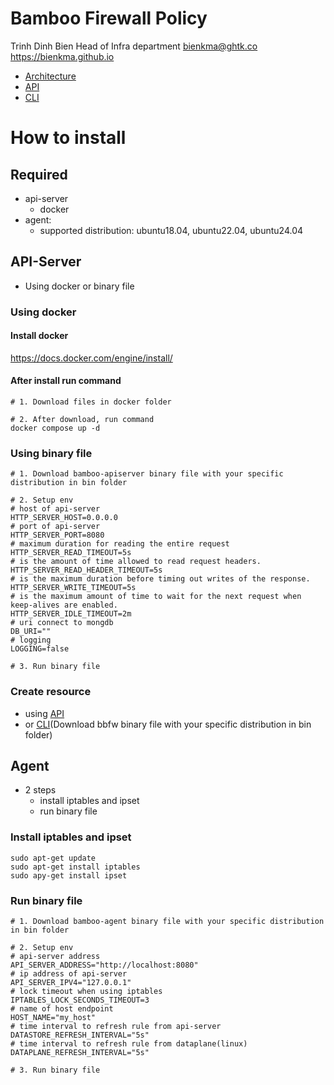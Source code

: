 # Bamboo Firewall Policy

Trinh Dinh Bien
Head of Infra department
bienkma@ghtk.co
https://bienkma.github.io

- [Architecture](./architecture.md)
- [API](./api.md)
- [CLI](./cli.md)

# How to install

## Required
- api-server
  - docker
- agent:
  - supported distribution: ubuntu18.04, ubuntu22.04, ubuntu24.04

## API-Server

- Using docker or binary file

### Using docker

#### Install docker
https://docs.docker.com/engine/install/

#### After install run command
```shell
# 1. Download files in docker folder

# 2. After download, run command
docker compose up -d
```

### Using binary file
```shell
# 1. Download bamboo-apiserver binary file with your specific distribution in bin folder

# 2. Setup env
# host of api-server
HTTP_SERVER_HOST=0.0.0.0
# port of api-server
HTTP_SERVER_PORT=8080
# maximum duration for reading the entire request
HTTP_SERVER_READ_TIMEOUT=5s
# is the amount of time allowed to read request headers.
HTTP_SERVER_READ_HEADER_TIMEOUT=5s
# is the maximum duration before timing out writes of the response.
HTTP_SERVER_WRITE_TIMEOUT=5s
# is the maximum amount of time to wait for the next request when keep-alives are enabled.
HTTP_SERVER_IDLE_TIMEOUT=2m
# uri connect to mongdb
DB_URI=""
# logging
LOGGING=false

# 3. Run binary file
```

### Create resource
- using [API](./api.md)
- or [CLI](./cli.md)(Download bbfw binary file with your specific distribution in bin folder)

## Agent

- 2 steps
  - install iptables and ipset
  - run binary file

### Install iptables and ipset

```shell
sudo apt-get update
sudo apt-get install iptables
sudo apy-get install ipset
```

### Run binary file
```shell
# 1. Download bamboo-agent binary file with your specific distribution in bin folder

# 2. Setup env
# api-server address
API_SERVER_ADDRESS="http://localhost:8080"
# ip address of api-server
API_SERVER_IPV4="127.0.0.1"
# lock timeout when using iptables
IPTABLES_LOCK_SECONDS_TIMEOUT=3
# name of host endpoint
HOST_NAME="my_host"
# time interval to refresh rule from api-server
DATASTORE_REFRESH_INTERVAL="5s"
# time interval to refresh rule from dataplane(linux)
DATAPLANE_REFRESH_INTERVAL="5s"

# 3. Run binary file
```
